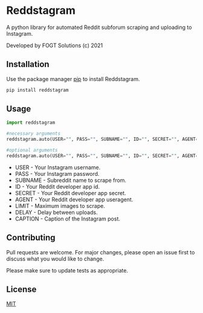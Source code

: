 # Reddstagram

A python library for automated Reddit subforum scraping and uploading to Instagram.

Developed by FOGT Solutions (c) 2021

## Installation

Use the package manager [pip](https://pip.pypa.io/en/stable/) to install Reddstagram.

```bash
pip install reddstagram
```

## Usage

```python
import reddstagram

#necessary arguments
reddstagram.auto(USER="", PASS="", SUBNAME="", ID="", SECRET="", AGENT="")

#optional arguments
reddstagram.auto(USER="", PASS="", SUBNAME="", ID="", SECRET="", AGENT="", LIMIT=0, DELAY=0, CAPTION="")
```

* USER - Your Instagram username.
* PASS - Your Instagram password.
* SUBNAME - Subreddit name to scrape from.
* ID - Your Reddit developer app id.
* SECRET - Your Reddit developer app secret.
* AGENT - Your Reddit developer app useragent.
* LIMIT - Maximum images to scrape.
* DELAY - Delay between uploads.
* CAPTION - Caption of the Instagram post.

## Contributing
Pull requests are welcome. For major changes, please open an issue first to discuss what you would like to change.

Please make sure to update tests as appropriate.

## License
[MIT](https://choosealicense.com/licenses/mit/)
